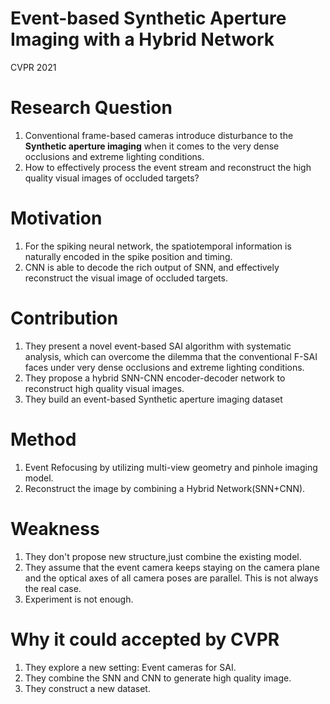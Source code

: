 # Event-based Synthetic Aperture Imaging with a Hybrid Network

CVPR 2021

# Research Question

1) Conventional frame-based cameras introduce disturbance to the **Synthetic aperture imaging** when it comes to the very dense occlusions
and extreme lighting conditions.
2) How to effectively process the event stream and reconstruct the high quality visual images of occluded targets?

# Motivation

1) For the spiking neural network, the spatiotemporal information is naturally encoded in the spike position and timing.
2) CNN is able to decode the rich output of SNN, and effectively reconstruct the visual image of occluded targets.

# Contribution

1) They present a novel event-based SAI algorithm with systematic analysis, which can overcome the dilemma that the conventional F-SAI faces under very dense occlusions
and extreme lighting conditions.
2) They propose a hybrid SNN-CNN encoder-decoder network to reconstruct high quality visual images.
3) They build an event-based Synthetic aperture imaging dataset 

# Method

1) Event Refocusing by utilizing multi-view geometry and pinhole imaging model.
2) Reconstruct the image by combining a Hybrid Network(SNN+CNN). 

# Weakness

1) They don't propose new structure,just combine the existing model.
2) They assume that the event camera keeps staying on the camera plane and the optical axes of all camera poses are parallel. This is not always the real case.
3) Experiment is not enough.

# Why it could accepted by CVPR

1) They explore a new setting: Event cameras for SAI.
2) They combine the SNN and CNN to generate high quality image.
3) They construct a new dataset.